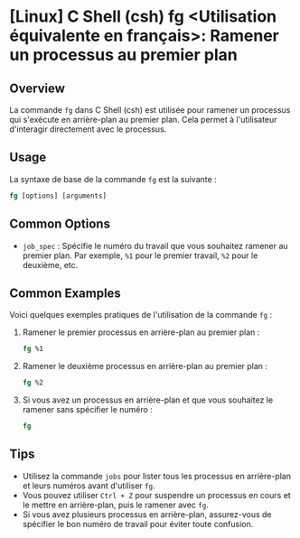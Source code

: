 # [Linux] C Shell (csh) fg <Utilisation équivalente en français>: Ramener un processus au premier plan

## Overview
La commande `fg` dans C Shell (csh) est utilisée pour ramener un processus qui s'exécute en arrière-plan au premier plan. Cela permet à l'utilisateur d'interagir directement avec le processus.

## Usage
La syntaxe de base de la commande `fg` est la suivante :

```csh
fg [options] [arguments]
```

## Common Options
- `job_spec` : Spécifie le numéro du travail que vous souhaitez ramener au premier plan. Par exemple, `%1` pour le premier travail, `%2` pour le deuxième, etc.

## Common Examples
Voici quelques exemples pratiques de l'utilisation de la commande `fg` :

1. Ramener le premier processus en arrière-plan au premier plan :
   ```csh
   fg %1
   ```

2. Ramener le deuxième processus en arrière-plan au premier plan :
   ```csh
   fg %2
   ```

3. Si vous avez un processus en arrière-plan et que vous souhaitez le ramener sans spécifier le numéro :
   ```csh
   fg
   ```

## Tips
- Utilisez la commande `jobs` pour lister tous les processus en arrière-plan et leurs numéros avant d'utiliser `fg`.
- Vous pouvez utiliser `Ctrl + Z` pour suspendre un processus en cours et le mettre en arrière-plan, puis le ramener avec `fg`.
- Si vous avez plusieurs processus en arrière-plan, assurez-vous de spécifier le bon numéro de travail pour éviter toute confusion.